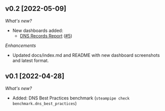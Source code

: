 ## v0.2 [2022-05-09]

_What's new?_

- New dashboards added:
  - [DNS Records Report](https://hub.steampipe.io/mods/turbot/net_insights/dashboards/dashboard.dns_records_report) ([#5](https://github.com/turbot/steampipe-mod-net-insights/pull/5))

_Enhancements_

- Updated docs/index.md and README with new dashboard screenshots and latest format.

## v0.1 [2022-04-28]

_What's new?_

- Added: DNS Best Practices benchmark (`steampipe check benchmark.dns_best_practices`)
